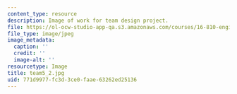 ```yaml
---
content_type: resource
description: Image of work for team design project.
file: https://ol-ocw-studio-app-qa.s3.amazonaws.com/courses/16-810-engineering-design-and-rapid-prototyping-january-iap-2005/771d9977fc3d3ce0faae63262ed25136_team5_2.jpg
file_type: image/jpeg
image_metadata:
  caption: ''
  credit: ''
  image-alt: ''
resourcetype: Image
title: team5_2.jpg
uid: 771d9977-fc3d-3ce0-faae-63262ed25136
---
```

